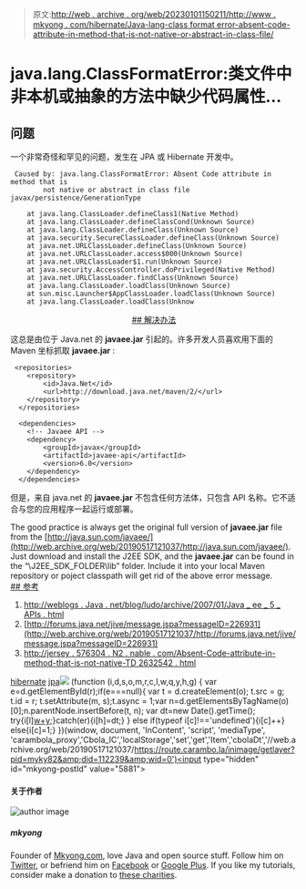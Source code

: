 > 原文:[http://web . archive . org/web/20230101150211/http://www . mkyong . com/hibernate/Java-lang-class format error-absent-code-attribute-in-method-that-is-not-native-or-abstract-in-class-file/](http://web.archive.org/web/20230101150211/http://www.mkyong.com/hibernate/java-lang-classformaterror-absent-code-attribute-in-method-that-is-not-native-or-abstract-in-class-file/)

# java.lang.ClassFormatError:类文件中非本机或抽象的方法中缺少代码属性…

## 问题

一个非常奇怪和罕见的问题，发生在 JPA 或 Hibernate 开发中。

```
 Caused by: java.lang.ClassFormatError: Absent Code attribute in method that is 
        not native or abstract in class file javax/persistence/GenerationType

	at java.lang.ClassLoader.defineClass1(Native Method)
	at java.lang.ClassLoader.defineClassCond(Unknown Source)
	at java.lang.ClassLoader.defineClass(Unknown Source)
	at java.security.SecureClassLoader.defineClass(Unknown Source)
	at java.net.URLClassLoader.defineClass(Unknown Source)
	at java.net.URLClassLoader.access$000(Unknown Source)
	at java.net.URLClassLoader$1.run(Unknown Source)
	at java.security.AccessController.doPrivileged(Native Method)
	at java.net.URLClassLoader.findClass(Unknown Source)
	at java.lang.ClassLoader.loadClass(Unknown Source)
	at sun.misc.Launcher$AppClassLoader.loadClass(Unknown Source)
	at java.lang.ClassLoader.loadClass(Unknow 
```

 <ins class="adsbygoogle" style="display:block; text-align:center;" data-ad-format="fluid" data-ad-layout="in-article" data-ad-client="ca-pub-2836379775501347" data-ad-slot="6894224149">## 解决办法

这总是由位于 Java.net 的 **javaee.jar** 引起的。许多开发人员喜欢用下面的 Maven 坐标抓取 **javaee.jar** :

```
 <repositories>
  	<repository>
  		<id>Java.Net</id>
  		<url>http://download.java.net/maven/2/</url>
  	</repository>
  </repositories>

  <dependencies>
    <!-- Javaee API -->
	<dependency>
    	<groupId>javax</groupId>
    	<artifactId>javaee-api</artifactId>
    	<version>6.0</version>
	</dependency>
  </dependencies> 
```

但是，来自 java.net 的 **javaee.jar** 不包含任何方法体，只包含 API 名称。它不适合与您的应用程序一起运行或部署。

The good practice is always get the original full version of **javaee.jar** file from the [http://java.sun.com/javaee/](http://web.archive.org/web/20190517121037/http://java.sun.com/javaee/). Just download and install the J2EE SDK, and the **javaee.jar** can be found in the “\J2EE_SDK_FOLDER\lib” folder. Include it into your local Maven repository or poject classpath will get rid of the above error message. <ins class="adsbygoogle" style="display:block" data-ad-client="ca-pub-2836379775501347" data-ad-slot="8821506761" data-ad-format="auto" data-ad-region="mkyongregion">## 参考

1.  [http://weblogs . Java . net/blog/ludo/archive/2007/01/Java _ ee _ 5 _ APIs . html](http://web.archive.org/web/20190517121037/http://weblogs.java.net/blog/ludo/archive/2007/01/java_ee_5_apis.html)
2.  [http://forums.java.net/jive/message.jspa?messageID=226931](http://web.archive.org/web/20190517121037/http://forums.java.net/jive/message.jspa?messageID=226931)
3.  [http://jersey . 576304 . N2 . nable . com/Absent-Code-attribute-in-method-that-is-not-native-TD 2632542 . html](http://web.archive.org/web/20190517121037/http://jersey.576304.n2.nabble.com/Absent-Code-attribute-in-method-that-is-not-native-td2632542.html)

[hibernate](http://web.archive.org/web/20190517121037/https://www.mkyong.com/tag/hibernate/) [jpa](http://web.archive.org/web/20190517121037/https://www.mkyong.com/tag/jpa/)</ins></ins>![](../Images/33373ff7f558eeb0edd0cd733f95d53d.png) (function (i,d,s,o,m,r,c,l,w,q,y,h,g) { var e=d.getElementById(r);if(e===null){ var t = d.createElement(o); t.src = g; t.id = r; t.setAttribute(m, s);t.async = 1;var n=d.getElementsByTagName(o)[0];n.parentNode.insertBefore(t, n); var dt=new Date().getTime(); try{i[l][w+y](h,i[l][q+y](h)+'&amp;'+dt);}catch(er){i[h]=dt;} } else if(typeof i[c]!=='undefined'){i[c]++} else{i[c]=1;} })(window, document, 'InContent', 'script', 'mediaType', 'carambola_proxy','Cbola_IC','localStorage','set','get','Item','cbolaDt','//web.archive.org/web/20190517121037/https://route.carambo.la/inimage/getlayer?pid=myky82&amp;did=112239&amp;wid=0')<input type="hidden" id="mkyong-postId" value="5881">

#### 关于作者

![author image](../Images/7ccc024757d1e272b7469c62ae55d737.png)

##### mkyong

Founder of [Mkyong.com](http://web.archive.org/web/20190517121037/http://mkyong.com/), love Java and open source stuff. Follow him on [Twitter](http://web.archive.org/web/20190517121037/https://twitter.com/mkyong), or befriend him on [Facebook](http://web.archive.org/web/20190517121037/http://www.facebook.com/java.tutorial) or [Google Plus](http://web.archive.org/web/20190517121037/https://plus.google.com/110948163568945735692?rel=author). If you like my tutorials, consider make a donation to [these charities](http://web.archive.org/web/20190517121037/http://www.mkyong.com/blog/donate-to-charity/).